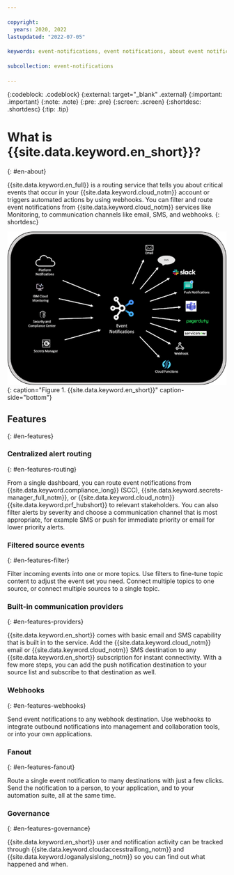 ```yaml
---

copyright:
  years: 2020, 2022
lastupdated: "2022-07-05"

keywords: event-notifications, event notifications, about event notifications

subcollection: event-notifications

---
```


{:codeblock: .codeblock}
{:external: target="_blank" .external}
{:important: .important}
{:note: .note}
{:pre: .pre}
{:screen: .screen}
{:shortdesc: .shortdesc}
{:tip: .tip}

# What is {{site.data.keyword.en_short}}? 
{: #en-about}

{{site.data.keyword.en_full}} is a routing service that tells you about critical events that occur in your {{site.data.keyword.cloud_notm}} account or triggers automated actions by using webhooks. You can filter and route event notifications from {{site.data.keyword.cloud_notm}} services like Monitoring, to communication channels like email, SMS, and webhooks.
{: shortdesc}

![Event notifications](images/en-topleveldiagram.png "Event notifications top-level diagram"){: caption="Figure 1. {{site.data.keyword.en_short}}" caption-side="bottom"}

## Features
{: #en-features}

### Centralized alert routing
{: #en-features-routing}

From a single dashboard, you can route event notifications from {{site.data.keyword.compliance_long}} (SCC), {{site.data.keyword.secrets-manager_full_notm}}, or {{site.data.keyword.cloud_notm}} {{site.data.keyword.prf_hubshort}} to relevant stakeholders. You can also filter alerts by severity and choose a communication channel that is most appropriate, for example SMS or push for immediate priority or email for lower priority alerts.

### Filtered source events
{: #en-features-filter}

Filter incoming events into one or more topics. Use filters to fine-tune topic content to adjust the event set you need. Connect multiple topics to one source, or connect multiple sources to a single topic.

### Built-in communication providers
{: #en-features-providers}

{{site.data.keyword.en_short}} comes with basic email and SMS capability that is built in to the service. Add the {{site.data.keyword.cloud_notm}} email or {{site.data.keyword.cloud_notm}} SMS destination to any {{site.data.keyword.en_short}} subscription for instant connectivity. With a few more steps, you can add the push notification destination to your source list and subscribe to that destination as well.

### Webhooks
{: #en-features-webhooks}

Send event notifications to any webhook destination. Use webhooks to integrate outbound notifications into management and collaboration tools, or into your own applications.

### Fanout
{: #en-features-fanout}

Route a single event notification to many destinations with just a few clicks. Send the notification to a person, to your application, and to your automation suite, all at the same time.

### Governance
{: #en-features-governance}

{{site.data.keyword.en_short}} user and notification activity can be tracked through {{site.data.keyword.cloudaccesstraillong_notm}} and {{site.data.keyword.loganalysislong_notm}} so you can find out what happened and when.

